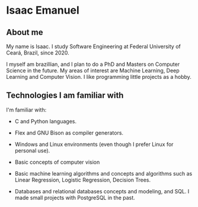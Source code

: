 # Isaac Emanuel

## About me
My name is Isaac. I study Software Engineering at Federal University of Ceará, Brazil, since 2020.

I myself am brazillian, and I plan to do a PhD and Masters on Computer Science in the future. My areas of interest are Machine Learning, Deep Learning and Computer Vision. I like programming little projects as a hobby.

## Technologies I am familiar with
I'm familiar with:

- C and Python languages.

- Flex and GNU Bison as compiler generators.

- Windows and Linux environments (even though I prefer Linux for personal use).

- Basic concepts of computer vision

- Basic machine learning algorithms and concepts and algorithms such as Linear Regression, Logistic Regression, Decision Trees.

- Databases and relational databases concepts and modeling, and SQL. I made small projects with PostgreSQL in the past.
